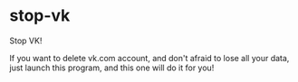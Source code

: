 stop-vk
=======

Stop VK!

If you want to delete vk.com account, and don't afraid to lose all your data, just launch this program, and this one will do it for you!
